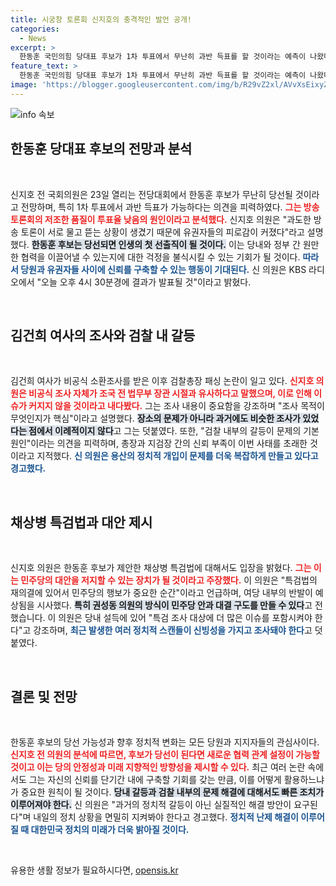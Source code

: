 ```yaml
---
title: 시궁창 토론회 신지호의 충격적인 발언 공개!
categories:
  - News
excerpt: >
  한동훈 국민의힘 당대표 후보가 1차 투표에서 무난히 과반 득표를 할 것이라는 예측이 나왔다. 신지호 전 의원은 당내 분위기를 언급하며, 검찰 내부 갈등과 김건희 여사 조사에 대한 우려를 전했다. 특검법에 대한 의견도 제시하며 향후 정치적 갈등을 예고했다.
feature_text: >
  한동훈 국민의힘 당대표 후보가 1차 투표에서 무난히 과반 득표를 할 것이라는 예측이 나왔다. 신지호 전 의원은 당내 분위기를 언급하며, 검찰 내부 갈등과 김건희 여사 조사에 대한 우려를 전했다. 특검법에 대한 의견도 제시하며 향후 정치적 갈등을 예고했다.
image: 'https://blogger.googleusercontent.com/img/b/R29vZ2xl/AVvXsEixyZcFfHzMRdzZMjFBmAUKJYCLCGyLL1o632UiGVXcaFdKo_bkvkuCioo0uUKlGfBVcT3P84aROyZIXSBEx3Aw5nCQ3pTgDom1WDC4m8eifvWiAmWEEVb4x6G_l8C0QH225ldMjyaFvpxGEBGNO37VmDTDMHGhJPq73UglMfDca1-0aw/s1600/blogspot.png'
---
```


<p><img src="https://blogger.googleusercontent.com/img/b/R29vZ2xl/AVvXsEixyZcFfHzMRdzZMjFBmAUKJYCLCGyLL1o632UiGVXcaFdKo_bkvkuCioo0uUKlGfBVcT3P84aROyZIXSBEx3Aw5nCQ3pTgDom1WDC4m8eifvWiAmWEEVb4x6G_l8C0QH225ldMjyaFvpxGEBGNO37VmDTDMHGhJPq73UglMfDca1-0aw/s1600/blogspot.png" alt="info 속보" /></p>

<h2 data-ke-size="size26">한동훈 당대표 후보의 전망과 분석</h2>

<p data-ke-size="size16">&nbsp;</p>

<p>신지호 전 국회의원은 23일 열리는 전당대회에서 한동훈 후보가 무난히 당선될 것이라고 전망하며, 특히 1차 투표에서 과반 득표가 가능하다는 의견을 피력하였다. <b><span style="color: #ee2323;">그는 방송토론회의 저조한 품질이 투표율 낮음의 원인이라고 분석했다.</span></b> 신지호 의원은 "과도한 방송 토론이 서로 물고 뜯는 상황이 생겼기 때문에 유권자들의 피로감이 커졌다"라고 설명했다. <b><span style="background-color: #21538527;">한동훈 후보는 당선되면 인생의 첫 선출직이 될 것이다.</span></b> 이는 당내와 정부 간 원만한 협력을 이끌어낼 수 있는지에 대한 걱정을 불식시킬 수 있는 기회가 될 것이다. <b><span style="color: #1a5490;">따라서 당원과 유권자들 사이에 신뢰를 구축할 수 있는 행동이 기대된다.</span></b> 신 의원은 KBS 라디오에서 "오늘 오후 4시 30분경에 결과가 발표될 것"이라고 밝혔다.</p>

<p data-ke-size="size16">&nbsp;</p>

<h2 data-ke-size="size26">김건희 여사의 조사와 검찰 내 갈등</h2>

<p data-ke-size="size16">&nbsp;</p>

<p>김건희 여사가 비공식 소환조사를 받은 이후 검찰총장 패싱 논란이 일고 있다. <b><span style="color: #ee2323;">신지호 의원은 비공식 조사 자체가 조국 전 법무부 장관 시절과 유사하다고 말했으며, 이로 인해 이슈가 커지지 않을 것이라고 내다봤다.</span></b> 그는 조사 내용이 중요함을 강조하며 "조사 목적이 무엇인지가 핵심"이라고 설명했다. <b><span style="background-color: #21538527;">장소의 문제가 아니라 과거에도 비슷한 조사가 있었다는 점에서 이례적이지 않다</span></b>고 그는 덧붙였다. 또한, "검찰 내부의 갈등이 문제의 기본 원인"이라는 의견을 피력하며, 총장과 지검장 간의 신뢰 부족이 이번 사태를 초래한 것이라고 지적했다. <b><span style="color: #1a5490;">신 의원은 용산의 정치적 개입이 문제를 더욱 복잡하게 만들고 있다고 경고했다.</span></b> </p>

<p data-ke-size="size16">&nbsp;</p>

<h2 data-ke-size="size26">채상병 특검법과 대안 제시</h2>

<p data-ke-size="size16">&nbsp;</p>

<p>신지호 의원은 한동훈 후보가 제안한 채상병 특검법에 대해서도 입장을 밝혔다. <b><span style="color: #ee2323;">그는 이는 민주당의 대안을 저지할 수 있는 장치가 될 것이라고 주장했다.</span></b> 이 의원은 "특검법의 재의결에 있어서 민주당의 행보가 중요한 순간"이라고 언급하며, 여당 내부의 반발이 예상됨을 시사했다. <b><span style="background-color: #21538527;">특히 권성동 의원의 방식이 민주당 안과 대결 구도를 만들 수 있다</span></b>고 전했습니다. 이 의원은 당내 설득에 있어 "특검 조사 대상에 더 많은 이슈를 포함시켜야 한다"고 강조하며, <b><span style="color: #1a5490;">최근 발생한 여러 정치적 스캔들이 신빙성을 가지고 조사돼야 한다</span></b>고 덧붙였다.</p>

<p data-ke-size="size16">&nbsp;</p>

<h2 data-ke-size="size26">결론 및 전망</h2>

<p data-ke-size="size16">&nbsp;</p>

<p>한동훈 후보의 당선 가능성과 향후 정치적 변화는 모든 당원과 지지자들의 관심사이다. <b><span style="color: #ee2323;">신지호 전 의원의 분석에 따르면, 후보가 당선이 된다면 새로운 협력 관계 설정이 가능할 것이고 이는 당의 안정성과 미래 지향적인 방향성을 제시할 수 있다.</span></b> 최근 여러 논란 속에서도 그는 자신의 신뢰를 단기간 내에 구축할 기회를 갖는 만큼, 이를 어떻게 활용하느냐가 중요한 원칙이 될 것이다. <b><span style="background-color: #21538527;">당내 갈등과 검찰 내부의 문제 해결에 대해서도 빠른 조치가 이루어져야 한다.</span></b> 신 의원은 "과거의 정치적 갈등이 아닌 실질적인 해결 방안이 요구된다"며 내일의 정치 상황을 면밀히 지켜봐야 한다고 경고했다. <b><span style="color: #1a5490;">정치적 난제 해결이 이루어질 때 대한민국 정치의 미래가 더욱 밝아질 것이다.</span></b> </p>

<p data-ke-size="size16">&nbsp;</p>
유용한 생활 정보가 필요하시다면, <a href="https://opensis.kr" rel="dofollow">opensis.kr</a>


